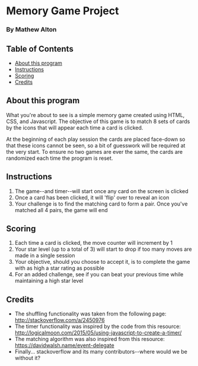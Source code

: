 # Memory Game Project
### By Mathew Alton

## Table of Contents

* [About this program](#about)
* [Instructions](#instructions)
* [Scoring](#scoring)
* [Credits](#credits)

## About this program<a name="about"></a>

What you're about to see is a simple memory game created using HTML, CSS, and Javascript. The objective of this game is to match 8 sets of cards by the icons that will appear each time a card is clicked. 

At the beginning of each play session the cards are placed face-down so that these icons cannot be seen, so a bit of guesswork will be required at the very start. To ensure no two games are ever the same, the cards are randomized each time the program is reset.

## Instructions<a name="instructions"></a>

1. The game--and timer--will start once any card on the screen is clicked
2. Once a card has been clicked, it will 'flip' over to reveal an icon
3. Your challenge is to find the matching card to form a pair. Once you've matched all 4 pairs, the game will end

## Scoring<a name="scoring"></a>

1. Each time a card is clicked, the move counter will increment by 1
2. Your star level (up to a total of 3) will start to drop if too many moves are made in a single session
3. Your objective, should you choose to accept it, is to complete the game with as high a star rating as possible
4. For an added challenge, see if you can beat your previous time while maintaining a high star level

## Credits<a name="credits"></a>

* The shuffling functionality was taken from the following page: http://stackoverflow.com/a/2450976
* The timer functionality was inspired by the code from this resource: http://logicalmoon.com/2015/05/using-javascript-to-create-a-timer/
* The matching algorithm was also inspired from this resource: https://davidwalsh.name/event-delegate
* Finally... stackoverflow and its many contributors--where would we be without it?
